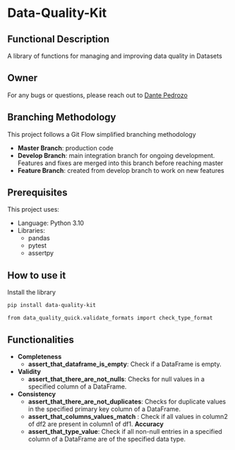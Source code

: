 # Data-Quality-Kit

## Functional Description
A library of functions for managing and improving data quality in Datasets

## Owner
For any bugs or questions, please reach out to [Dante Pedrozo](mailto:dante.victor.33@gmail.com)

## Branching Methodology
This project follows a Git Flow simplified branching methodology
- **Master Branch**: production code
- **Develop Branch**: main integration branch for ongoing development. Features and fixes are merged into this branch before reaching master
- **Feature Branch**: created from develop branch to work on new features

## Prerequisites
This project uses:
- Language: Python 3.10
- Libraries: 
  - pandas
  - pytest
  - assertpy

## How to use it
Install the library

```bash
pip install data-quality-kit
```
```
from data_quality_quick.validate_formats import check_type_format
```

## Functionalities

- **Completeness**
  - **assert_that_dataframe_is_empty**: Check if a DataFrame is empty.
- **Validity**
  - **assert_that_there_are_not_nulls**: Checks for null values in a specified column of a DataFrame.
- **Consistency**
  - **assert_that_there_are_not_duplicates**: Checks for duplicate values in the specified primary key column of a DataFrame.
  - **assert_that_columns_values_match** :  Check if all values in column2 of df2 are present in column1 of df1.
  **Accuracy**
  - **assert_that_type_value**: Check if all non-null entries in a specified column of a DataFrame are of the specified data type.
